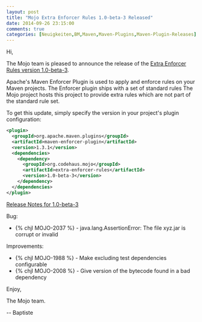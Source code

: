 ```yaml
---
layout: post
title: "Mojo Extra Enforcer Rules 1.0-beta-3 Released"
date: 2014-09-26 23:15:00
comments: true
categories: [Neuigkeiten,BM,Maven,Maven-Plugins,Maven-Plugin-Releases]
---
```

Hi, 

The Mojo team is pleased to announce the release of the 
[Extra Enforcer Rules version 1.0-beta-3](http://mojo.codehaus.org/extra-enforcer-rules/).

Apache's Maven Enforcer Plugin is used to apply and enforce rules on your 
Maven projects. 
The Enforcer plugin ships with a set of standard rules 
The Mojo project hosts this project to provide extra rules which are not 
part of the standard rule set. 


To get this update, simply specify the version in your project's plugin 
configuration: 

``` xml
<plugin> 
  <groupId>org.apache.maven.plugins</groupId> 
  <artifactId>maven-enforcer-plugin</artifactId> 
  <version>1.3.1</version> 
  <dependencies> 
    <dependency> 
      <groupId>org.codehaus.mojo</groupId> 
      <artifactId>extra-enforcer-rules</artifactId> 
      <version>1.0-beta-3</version> 
    </dependency> 
  </dependencies> 
</plugin> 
```

[Release Notes for 1.0-beta-3](http://jira.codehaus.org/secure/ReleaseNote.jspa?projectId=11062&version=19724)

Bug:

 * {% chjl MOJO-2037 %} - java.lang.AssertionError: The file xyz.jar is corrupt or invalid

Improvements:

 * {% chjl MOJO-1988 %} - Make excluding test dependencies configurable
 * {% chjl MOJO-2008 %} - Give version of the bytecode found in a bad dependency


Enjoy, 

The Mojo team. 

-- Baptiste 

